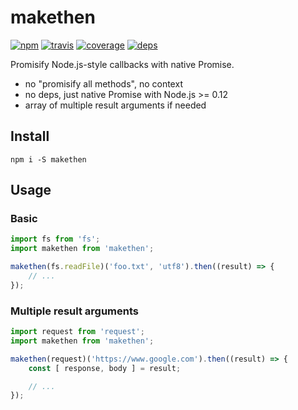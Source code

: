 # makethen

[![npm](https://img.shields.io/npm/v/makethen.svg?style=flat-square)](https://www.npmjs.com/package/makethen)
[![travis](https://img.shields.io/travis/deeosweet/makethen/master.svg?style=flat-square)](https://travis-ci.org/deepsweet/makethen)
[![coverage](https://img.shields.io/codecov/c/github/deepsweet/makethen.svg?style=flat-square)](https://codecov.io/github/deepsweet/makethen)
[![deps](https://img.shields.io/gemnasium/deepsweet/makethen.svg?style=flat-square)](https://gemnasium.com/deepsweet/makethen)

Promisify Node.js-style callbacks with native Promise.

* no "promisify all methods", no context
* no deps, just native Promise with Node.js >= 0.12
* array of multiple result arguments if needed

## Install

```
npm i -S makethen
```

## Usage

### Basic

```js
import fs from 'fs';
import makethen from 'makethen';

makethen(fs.readFile)('foo.txt', 'utf8').then((result) => {
    // ...
});
```

### Multiple result arguments

```js
import request from 'request';
import makethen from 'makethen';

makethen(request)('https://www.google.com').then((result) => {
    const [ response, body ] = result;

    // ...
});
```
